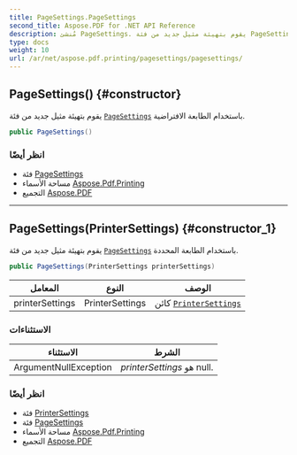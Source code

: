 ```yaml
---
title: PageSettings.PageSettings
second_title: Aspose.PDF for .NET API Reference
description: مُنشئ PageSettings. يقوم بتهيئة مثيل جديد من فئة PageSettings باستخدام الطابعة الافتراضية
type: docs
weight: 10
url: /ar/net/aspose.pdf.printing/pagesettings/pagesettings/
---
```

## PageSettings() {#constructor}

يقوم بتهيئة مثيل جديد من فئة [`PageSettings`](../) باستخدام الطابعة الافتراضية.

```csharp
public PageSettings()
```

### انظر أيضًا

* فئة [PageSettings](../)
* مساحة الأسماء [Aspose.Pdf.Printing](../../../aspose.pdf.printing/)
* التجميع [Aspose.PDF](../../../)

---

## PageSettings(PrinterSettings) {#constructor_1}

يقوم بتهيئة مثيل جديد من فئة [`PageSettings`](../) باستخدام الطابعة المحددة.

```csharp
public PageSettings(PrinterSettings printerSettings)
```

| المعامل | النوع | الوصف |
| --- | --- | --- |
| printerSettings | PrinterSettings | كائن [`PrinterSettings`](../printersettings/) |

### الاستثناءات

| الاستثناء | الشرط |
| --- | --- |
| ArgumentNullException | *printerSettings* هو null. |

### انظر أيضًا

* فئة [PrinterSettings](../../printersettings/)
* فئة [PageSettings](../)
* مساحة الأسماء [Aspose.Pdf.Printing](../../../aspose.pdf.printing/)
* التجميع [Aspose.PDF](../../../)